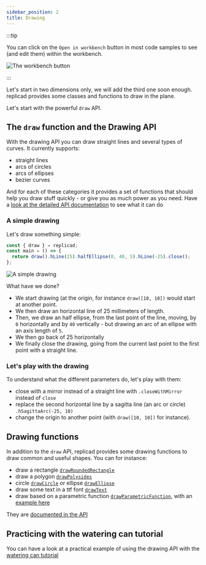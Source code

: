 ```yaml
---
sidebar_position: 2
title: Drawing
---
```


:::tip

<div style={{display: "flex", flexDirection: "row", justifyContent:
"space-between"}}>

<div style={{maxWidth: "calc(100% - 120px)"}}>

You can click on the `Open in workbench` button in most code samples to see (and
edit them) within the workbench.

</div>

<div style={{width: "100px"}}>
<img src="/img/tutorial/workbench.png" alt="The workbench button" />
</div>
</div>

:::

Let's start in two dimensions only, we will add the third one soon enough.
replicad provides some classes and functions to draw in the plane.

Let's start with the powerful `draw` API.

## The `draw` function and the Drawing API

With the drawing API you can draw straight lines and several types of curves. It currently supports:

- straight lines
- arcs of circles
- arcs of ellipses
- bezier curves

And for each of these categories it provides a set of functions that should
help you draw stuff quickly - or give you as much power as you need. Have
a [look at the detailed API
documentation](/docs/api/classes/DrawingPen) to see what it can do

### A simple drawing

Let's draw something simple:

```js withWorkbench
const { draw } = replicad;
const main = () => {
  return draw().hLine(25).halfEllipse(0, 40, 5).hLine(-25).close();
};
```

![A simple drawing](/img/tutorial/drawing-1.png)

What have we done?

- We start drawing (at the origin, for instance `draw([10, 10])` would start at
  another point.
- We then draw an horizontal line of 25 millimeters of length.
- Then, we draw an half ellipse, from the last point of the line, moving,
  by `0` horizontally and by `40` vertically - but drawing an arc of an ellipse with
  an axis length of `5`.
- We then go back of 25 horizontally
- We finally close the drawing, going from the current last point to the first
  point with a straight line.

### Let's play with the drawing

To understand what the different parameters do, let's play with them:

- close with a mirror instead of a straight line with `.closeWithMirror`
  instead of `close`
- replace the second horizontal line by a sagitta line (an arc or circle)
  `.hSagittaArc(-25, 10)`
- change the origin to another point (with `draw([10, 10])` for instance).

## Drawing functions

In addition to the `draw` API, replicad provides some drawing functions
to draw common and useful shapes. You can for instance:

- draw a rectangle [`drawRoundedRectangle`](/docs/api#drawroundedrectangle)
- draw a polygon [`drawPolysides`](/docs/api#drawpolysides)
- circle [`drawCircle`](/docs/api#drawcircle) or ellipse [`drawEllipse`](/docs/api#drawellipse)
- draw some text in a ttf font [`drawText`](/docs/api#drawtext)
- draw based on a parametric function
  [`drawParametricFunction`](/docs/api#drawparametricfunction), with an [example
  here](/docs/examples/cadquery-gear)

They are [documented in the API](/docs/api#drawing-functions-1)

## Practicing with the watering can tutorial

You can have a look at a practical example of using the drawing API with the
[watering can
tutorial](/docs/tutorial-making-a-watering-can/drawing-the-body)
